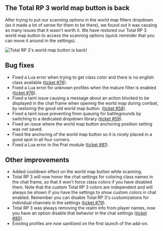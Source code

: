 ## The Total RP 3 world map button is back

After trying to put our scanning options in the world map filters dropdown (as it made a lot of sense for them to be there), we found out it was causing so many issues that it wasn't worth it. We have restored our Total RP 3 world map button to access the scanning options (quick reminder that you can move it around in the settings).

![Total RP 3's world map button is back!](https://totalrp3.info/documentation/changelogs/1_0_map_button.jpg)

## Bug fixes

- Fixed a Lua error when trying to get class color and there is no english class available ([ticket #78](https://wow.curseforge.com/projects/total-rp-3/issues/78)).
- Fixed a Lua error for unknown profiles when the mature filter is enabled ([ticket #76](https://wow.curseforge.com/projects/total-rp-3/issues/76)).
- Fixed a taint issue causing a message about an action blocked to be displayed in the chat frame when opening the world map during combat, by restoring the good old world map button. ([ticket #58](https://wow.curseforge.com/projects/total-rp-3/issues/58)).
- Fixed a taint issue preventing from queuing for battlegrounds by switching to a dedicated dropdown library ([ticket #59](https://wow.curseforge.com/projects/total-rp-3/issues/59)).
- Fixed an issue where the world map button anchoring position setting was not saved.
- Fixed the anchoring of the world map button so it is nicely placed in a good spot in all four corners.
- Fixed a Lua error in the Prat module ([ticket #81](https://wow.curseforge.com/projects/total-rp-3/issues/81)).

## Other improvements

- Added cooldown effect on the world map button while scanning.
- Total RP 3 will now honor the chat settings for coloring class names in the chat frame, so that it won't force class colors if you have disabled them. Note that the custom Total RP 3 colors are independent and will always be shown if you have the settings to show custom colors in chat enabled. Remember you can disable Total RP 3's customizations for individual channels in the settings ([ticket #79](https://wow.curseforge.com/projects/total-rp-3/issues/79)).
- Total RP 3 was always removing the realm info from player names, now you have an option disable that behavior in the chat settings ([ticket #80](https://wow.curseforge.com/projects/total-rp-3/issues/80)).
- Existing profiles are now sanitized on the first launch of the add-on.